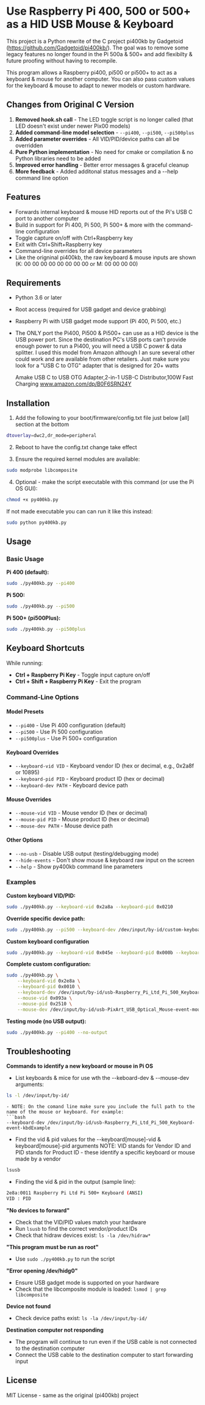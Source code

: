 # Use Raspberry Pi 400, 500 or 500+ as a HID USB Mouse &amp; Keyboard

This project is a Python rewrite of the C project pi400kb by Gadgetoid (https://github.com/Gadgetoid/pi400kb/).
The goal was to remove some legacy features no longer found in the Pi 500a & 500+ and add flexibilty & future proofing without having to recompile.

This program allows a Raspberry pi400, pi500 or pi500+ to act as a keyboard & mouse for another computer.
You can also pass custom values for the keyboard & mouse to adapt to newer models or custom hardware.

## Changes from Original C Version

1. **Removed hook.sh call** - The LED toggle script is no longer called (that LED doesn't exist under newer Pix00 models)
2. **Added command-line model selection** - `--pi400`, `--pi500`, `--pi500plus`
3. **Added parameter overrides** - All VID/PID/device paths can all be overridden
4. **Pure Python implementation** - No need for cmake or compilation & no Python libraries need to be added
5. **Improved error handling** - Better error messages & graceful cleanup
6. **More feedback** - Added additonal status messages and a --help command line option

## Features

- Forwards internal keyboard & mouse HID reports out of the Pi's USB C port to another computer
- Build in support for Pi 400, Pi 500, Pi 500+ & more with the command-line configuration
- Toggle capture on/off with Ctrl+Raspberry key
- Exit with Ctrl+Shift+Raspberry key
- Command-line overrides for all device parameters
- Like the origninal pi400kb, the raw keyboard & mouse inputs are shown (K: 00 00 00 00 00 00 00 00 or M: 00 00 00 00)

## Requirements

- Python 3.6 or later
- Root access (required for USB gadget and device grabbing)
- Raspberry Pi with USB gadget mode support (Pi 400, Pi 500, etc.)
- The ONLY port the Pi400, Pi500 & Pi500+ can use as a HID device is the USB power port.
  Since the destination PC's USB ports can't provide enough power to run a Pi400, you will need a USB C power & data splitter.
  I used this model from Amazon although I an sure several other could work and are available from other retailers. Just make sure you look for a "USB C to OTG" adapter that is designed for 20+ watts
  
  Amake USB C to USB OTG Adapter,2-in-1 USB-C Distributor,100W Fast Charging
  www.amazon.com/dp/B0F6SRN24Y

## Installation

1) Add the following to your boot/firmware/config.txt file just below [all] section at the bottom
```bash
dtoverlay=dwc2,dr_mode=peripheral
```

2) Reboot to have the config.txt change take effect

3) Ensure the required kernel modules are available:
```bash
sudo modprobe libcomposite
```

4) Optional - make the script executable with this command (or use the Pi OS GUI):
```bash
chmod +x py400kb.py
```

If not made executable you can can run it like this instead:
```bash
sudo python py400kb.py
```

## Usage

### Basic Usage

**Pi 400 (default):**
```bash
sudo ./py400kb.py --pi400
```

**Pi 500:**
```bash
sudo ./py400kb.py --pi500
```

**Pi 500+ (pi500Plus):**
```bash
sudo ./py400kb.py --pi500plus
```

## Keyboard Shortcuts

While running:
- **Ctrl + Raspberry Pi Key** - Toggle input capture on/off
- **Ctrl + Shift + Raspberry Pi Key** - Exit the program

### Command-Line Options

#### Model Presets
- `--pi400` - Use Pi 400 configuration (default)
- `--pi500` - Use Pi 500 configuration
- `--pi500plus` - Use Pi 500+ configuration

#### Keyboard Overrides
- `--keyboard-vid VID` - Keyboard vendor ID (hex or decimal, e.g., 0x2a8f or 10895)
- `--keyboard-pid PID` - Keyboard product ID (hex or decimal)
- `--keyboard-dev PATH` - Keyboard device path

#### Mouse Overrides
- `--mouse-vid VID` - Mouse vendor ID (hex or decimal)
- `--mouse-pid PID` - Mouse product ID (hex or decimal)
- `--mouse-dev PATH` - Mouse device path

#### Other Options
- `--no-usb` - Disable USB output (testing/debugging mode)
- `--hide-events` - Don't show mouse & keyboard raw input on the screen
- `--help` - Show py400kb command line parameters

### Examples

**Custom keyboard VID/PID:**
```bash
sudo ./py400kb.py --keyboard-vid 0x2a8a --keyboard-pid 0x0210
```

**Override specific device path:**
```bash
sudo ./py400kb.py --pi500 --keyboard-dev /dev/input/by-id/custom-keyboard-path
```

**Custom keyboard configuration**
```bash
sudo ./py400kb.py --keyboard-vid 0x045e --keyboard-pid 0x000b --keyboard-dev /dev/input/by-id/usb-045e_Microsoft_Natural_Keyboard_Elite-event-kbd
```

**Complete custom configuration:**
```bash
sudo ./py400kb.py \
    --keyboard-vid 0x2e8a \
    --keyboard-pid 0x0010 \
    --keyboard-dev /dev/input/by-id/usb-Raspberry_Pi_Ltd_Pi_500_Keyboard-event-kbd \
    --mouse-vid 0x093a \
    --mouse-pid 0x2510 \
    --mouse-dev /dev/input/by-id/usb-PixArt_USB_Optical_Mouse-event-mouse
```

**Testing mode (no USB output):**
```bash
sudo ./py400kb.py --pi400 --no-output
```

## Troubleshooting

**Commands to identify a new keyboard or mouse in Pi OS**
- List keyboards & mice for use wth the --keboard-dev & --mouse-dev arguments:
```bash
ls -l /dev/input/by-id/
```
```
- NOTE: On the comand line make sure you include the full path to the name of the mouse or keyboard. For example:
```bash
--keyboard-dev /dev/input/by-id/usb-Raspberry_Pi_Ltd_Pi_500_Keyboard-event-kbdExample
```

- Find the vid & pid values for the --keyboard[mouse]-vid & keyboard[mouse]-pid arguments
NOTE: VID stands for Vendor ID and PID stands for Product ID - these identify a specific keyboard or mouse made by a vendor
```bash
lsusb
```

- Finding the vid & pid in the output (sample line):
```bash
2e8a:0011 Raspberry Pi Ltd Pi 500+ Keyboard (ANSI)
VID : PID
```

**"No devices to forward"**
- Check that the VID/PID values match your hardware
- Run `lsusb` to find the correct vendor/product IDs
- Check that hidraw devices exist: `ls -la /dev/hidraw*`

**"This program must be run as root"**
- Use `sudo ./py400kb.py` to run the script

**"Error opening /dev/hidg0"**
- Ensure USB gadget mode is supported on your hardware
- Check that the libcomposite module is loaded: `lsmod | grep libcomposite`

**Device not found**
- Check device paths exist: `ls -la /dev/input/by-id/`

**Destination computer not responding**
- The program will continue to run even if the USB cable is not connected to the destination computer
- Connect the USB cable to the destination computer to start forwarding input

## License

MIT License - same as the original (pi400kb) project
